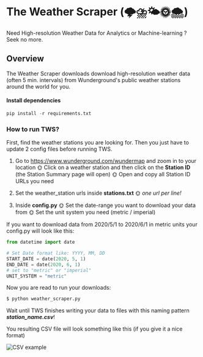 # The Weather Scraper (🌩⛈🌤🌞🌨)

Need High-resolution Weather Data for Analytics or Machine-learning ? Seek no more.

## Overview

The Weather Scraper downloads download high-resolution weather data (often 5 min. intervals) from Wunderground's public weather stations around the world for you.

#### Install dependencies

```python
pip install -r requirements.txt
```

### How to run TWS?

First, find the weather stations you are looking for.
Then you just have to update 2 config files before running TWS.

1. Go to https://www.wunderground.com/wundermap and zoom in to your location
   🌞 Click on a weather station and then click on the **Station ID** (the Station Summary page will open)
   🌞 Open and copy all Station ID URLs you need

2. Set the weather_station urls inside **stations.txt**
   🌞 _one url per line!_

3. Inside **config.py**
   🌞 Set the date-range you want to download your data from
   🌞 Set the unit system you need (metric / imperial)

If you want to download data from 2020/5/1 to 2020/6/1 in metric units your config.py will look like this:

```python
from datetime import date

# Set Date format like: YYYY, MM, DD
START_DATE = date(2020, 5, 1)
END_DATE = date(2020, 6, 1)
# set to "metric" or "imperial"
UNIT_SYSTEM = "metric"
```

Now you are read to run your downloads:

```sh
$ python weather_scraper.py
```

Wait until TWS finishes writing your data to files with this naming pattern **_station_name.csv_**!

You resulting CSV file will look something like this (if you give it a nice format)

![CSV example](https://raw.githubusercontent.com/Karlheinzniebuhr/the-weather-scraper/master/resources/csv.JPG)
